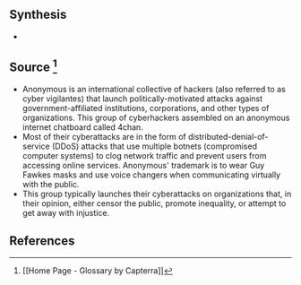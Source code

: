 ## Synthesis
- 
## Source [^1]
- Anonymous is an international collective of hackers (also referred to as cyber vigilantes) that launch politically-motivated attacks against government-affiliated institutions, corporations, and other types of organizations. This group of cyberhackers assembled on an anonymous internet chatboard called 4chan. 
- Most of their cyberattacks are in the form of distributed-denial-of-service (DDoS) attacks that use multiple botnets (compromised computer systems) to clog network traffic and prevent users from accessing online services. Anonymous' trademark is to wear Guy Fawkes masks and use voice changers when communicating virtually with the public. 
- This group typically launches their cyberattacks on organizations that, in their opinion, either censor the public, promote inequality, or attempt to get away with injustice.
## References

[^1]: [[Home Page - Glossary by Capterra]]